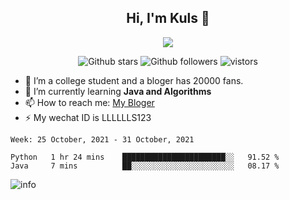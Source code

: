 <h2 align="center"> Hi, I'm Kuls 👋 </h2>
<p align="center">
    <p align="center">
        <img src=" https://avatars.githubusercontent.com/u/42165104?s=460&u=5c7fbf0bce7d4b38a15a44676e6f64b529e47598&v=4"/>
    </p>
    <p align="center">
      <img src="https://img.shields.io/github/stars/hellokuls?style=social" alt="Github stars" />
      <img src="https://img.shields.io/github/followers/hellokuls?style=social" alt="Github followers" />
      <img src="https://visitor-badge.glitch.me/badge?page_id=hellokuls.readme" alt="vistors" />
    </p>
</p>

- 🔭 I’m a college student and a bloger has 20000 fans.
- 🌱 I’m currently learning **Java and Algorithms**
- 📫 How to reach me: [My Bloger](http://www.kuls6.top) 
- ⚡ My wechat ID is LLLLLLS123

<!--START_SECTION:waka-->
```text
Week: 25 October, 2021 - 31 October, 2021

Python   1 hr 24 mins    ███████████████████████░░   91.52 % 
Java     7 mins          ██░░░░░░░░░░░░░░░░░░░░░░░   08.17 % 
```
<!--END_SECTION:waka-->

![info](https://github-readme-stats.vercel.app/api?username=hellokuls&show_icons=true&count_private=true&hide=prs&theme=default_repocard)


